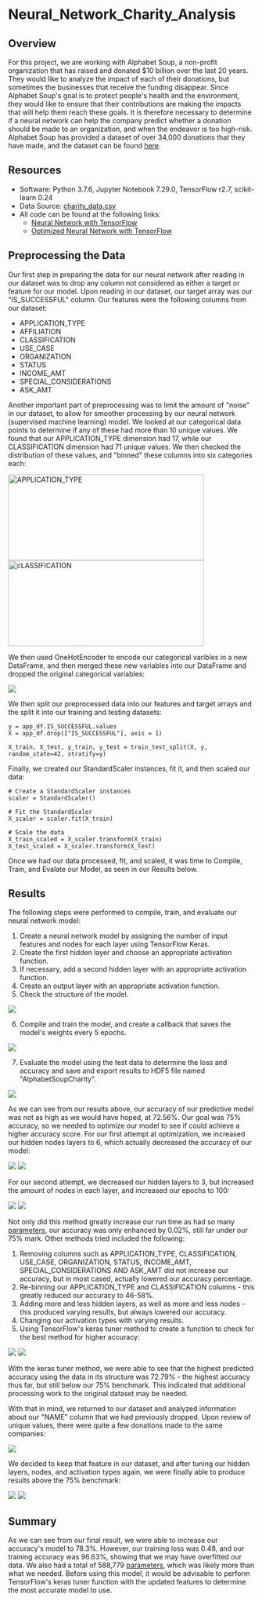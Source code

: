 # Neural_Network_Charity_Analysis

## Overview

For this project, we are working with Alphabet Soup, a non-profit organization that has raised and donated $10 billion over the last 20 years. They would like to analyze the impact of each of their donations, but sometimes the businesses that receive the funding disappear. Since Alphabet Soup's goal is to protect people's health and the environment, they would like to ensure that their contributions are making the impacts that will help them reach these goals. It is therefore necessary to determine if a neural network can help the company predict whether a donation should be made to an organization, and when the endeavor is too high-risk. Alphabet Soup has provided a dataset of over 34,000 donations that they have made, and the dataset can be found [here](https://github.com/crtallent/Neural_Network_Charity_Analysis/blob/main/Resources/charity_data.csv).

## Resources

* Software: Python 3.7.6, Jupyter Notebook 7.29.0, TensorFlow r2.7, scikit-learn 0.24
* Data Source: [charity_data.csv](https://github.com/crtallent/Neural_Network_Charity_Analysis/blob/main/Resources/charity_data.csv)
* All code can be found at the following links: 
  * [Neural Network with TensorFlow](https://github.com/crtallent/Neural_Network_Charity_Analysis/blob/main/AlphabetSoupCharity.ipynb) 
  * [Optimized Neural Network with TensorFlow](https://github.com/crtallent/Neural_Network_Charity_Analysis/blob/main/AlphabetSoupCharity_Optimization_Final.ipynb)

## Preprocessing the Data

Our first step in preparing the data for our neural network after reading in our dataset was to drop any column not considered as either a target or feature for our model. Upon reading in our dataset, our target array was our "IS_SUCCESSFUL" column. Our features were the following columns from our dataset:

* APPLICATION_TYPE
* AFFILIATION
* CLASSIFICATION
* USE_CASE
* ORGANIZATION
* STATUS
* INCOME_AMT
* SPECIAL_CONSIDERATIONS
* ASK_AMT

Another important part of preprocessing was to limit the amount of "noise" in our dataset, to allow for smoother processing by our neural network (supervised machine learning) model. We looked at our categorical data points to determine if any of these had more than 10 unique values. We found that our APPLICATION_TYPE dimension had 17, while our CLASSIFICATION dimension had 71 unique values. We then checked the distribution of these values, and "binned" these columns into six categories each:

<p float="left">
  <img src="https://github.com/crtallent/Neural_Network_Charity_Analysis/blob/main/Resources/Images/APP.png" title="APPLICATION_TYPE" width="400" height="175" />
  <img src="https://github.com/crtallent/Neural_Network_Charity_Analysis/blob/main/Resources/Images/CLASS.png" title="cLASSIFICATION" width="400" height="175" />
</p> 

We then used OneHotEncoder to encode our categorical varibles in a new DataFrame, and then merged these new variables into our DataFrame and dropped the original categorical variables:

<img src="https://github.com/crtallent/Neural_Network_Charity_Analysis/blob/main/Resources/Images/merged%20df.png" />

We then split our preprocessed data into our features and target arrays and the split it into our training and testing datasets:

~~~
y = app_df.IS_SUCCESSFUL.values
X = app_df.drop(["IS_SUCCESSFUL"], axis = 1)

X_train, X_test, y_train, y_test = train_test_split(X, y, random_state=42, stratify=y)

~~~

Finally, we created our StandardScaler instances, fit it, and then scaled our data:

~~~
# Create a StandardScaler instances
scaler = StandardScaler()

# Fit the StandardScaler
X_scaler = scaler.fit(X_train)

# Scale the data
X_train_scaled = X_scaler.transform(X_train)
X_test_scaled = X_scaler.transform(X_test)
~~~

Once we had our data processed, fit, and scaled, it was time to Compile, Train, and Evalate our Model, as seen in our Results below.

## Results

The following steps were performed to compile, train, and evaluate our neural network model:

1. Create a neural network model by assigning the number of input features and nodes for each layer using TensorFlow Keras.
2. Create the first hidden layer and choose an appropriate activation function.
3. If necessary, add a second hidden layer with an appropriate activation function.
4. Create an output layer with an appropriate activation function.
5. Check the structure of the model.

<img src="https://github.com/crtallent/Neural_Network_Charity_Analysis/blob/main/Resources/Images/Training.png" />

6. Compile and train the model, and create a callback that saves the model's weights every 5 epochs.

<img src="https://github.com/crtallent/Neural_Network_Charity_Analysis/blob/main/Resources/Images/Callback.png" />

7. Evaluate the model using the test data to determine the loss and accuracy and save and export results to HDF5 file named "AlphabetSoupCharity".

<img src="https://github.com/crtallent/Neural_Network_Charity_Analysis/blob/main/Resources/Images/Evaluate.png" />

As we can see from our results above, our accuracy of our predictive model was not as high as we would have hoped, at 72.56%. Our goal was 75% accuracy, so we needed to optimize our model to see if could achieve a higher accuracy score. For our first attempt at optimization, we increased our hidden nodes layers to 6, which actually decreased the accuracy of our model:

<img src="https://github.com/crtallent/Neural_Network_Charity_Analysis/blob/main/Resources/Images/Attempt%201.png" />

<img src="https://github.com/crtallent/Neural_Network_Charity_Analysis/blob/main/Resources/Images/Result%201.png" />

For our second attempt, we decreased our hidden layers to 3, but increased the amount of nodes in each layer, and increased our epochs to 100:

<img src="https://github.com/crtallent/Neural_Network_Charity_Analysis/blob/main/Resources/Images/Attempt%202.png" />

<img src="https://github.com/crtallent/Neural_Network_Charity_Analysis/blob/main/Resources/Images/Result%202.png" />

Not only did this method greatly increase our run time as had so many [parameters](https://github.com/crtallent/Neural_Network_Charity_Analysis/blob/main/Resources/Images/Params.png), our accuracy was only enhanced by 0.02%, still far under our 75% mark. Other methods tried included the following:

1. Removing columns such as APPLICATION_TYPE, CLASSIFICATION, USE_CASE, ORGANIZATION, STATUS, INCOME_AMT, SPECIAL_CONSIDERATIONS AND ASK_AMT did not increase our accuracy, but in most cased, actually lowered our accuracy percentage.
2. Re-binning our APPLICATION_TYPE and CLASSIFICATION columns - this greatly reduced our accuracy to 46-58%.
3. Adding more and less hidden layers, as well as more and less nodes - this produced varying results, but always lowered our accuracy.
4. Changing our activation types with varying results.
5. Using TensorFlow's keras tuner method to create a function to check for the best method for higher accuracy:

<img src="https://github.com/crtallent/Neural_Network_Charity_Analysis/blob/main/Resources/Images/keras.png" />

<img src="https://github.com/crtallent/Neural_Network_Charity_Analysis/blob/main/Resources/Images/keras%20results.png" />

With the keras tuner method, we were able to see that the highest predicted accuracy using the data in its structure was 72.79% - the highest accuracy thus far, but still below our 75% benchmark. This indicated that additional processing work to the original dataset may be needed.

With that in mind, we returned to our dataset and analyzed information about our "NAME" column that we had previously dropped. Upon review of unique values, there were quite a few donations made to the same companies:

<img src="https://github.com/crtallent/Neural_Network_Charity_Analysis/blob/main/Resources/Images/Name_counts.png" />

We decided to keep that feature in our dataset, and after tuning our hidden layers, nodes, and activation types again, we were finally able to produce results above the 75% benchmark:

<img src="https://github.com/crtallent/Neural_Network_Charity_Analysis/blob/main/Resources/Images/Attempt%203.png" />

<img src="https://github.com/crtallent/Neural_Network_Charity_Analysis/blob/main/Resources/Images/Attempt%203%20Result.png" />
          
## Summary

As we can see from our final result, we were able to increase our accuracy's model to 78.3%.  However, our training loss was 0.48, and our training accuracy was 96.63%, showing that we may have overfitted our data. We also had a total of 588,779 [parameters](https://github.com/crtallent/Neural_Network_Charity_Analysis/blob/main/AlphabetSoupCharity_Optimization_Final.ipynb), which was likely more than what we needed. Before using this model, it would be advisable to perform TensorFlow's keras tuner function with the updated features to determine the most accurate model to use. 


